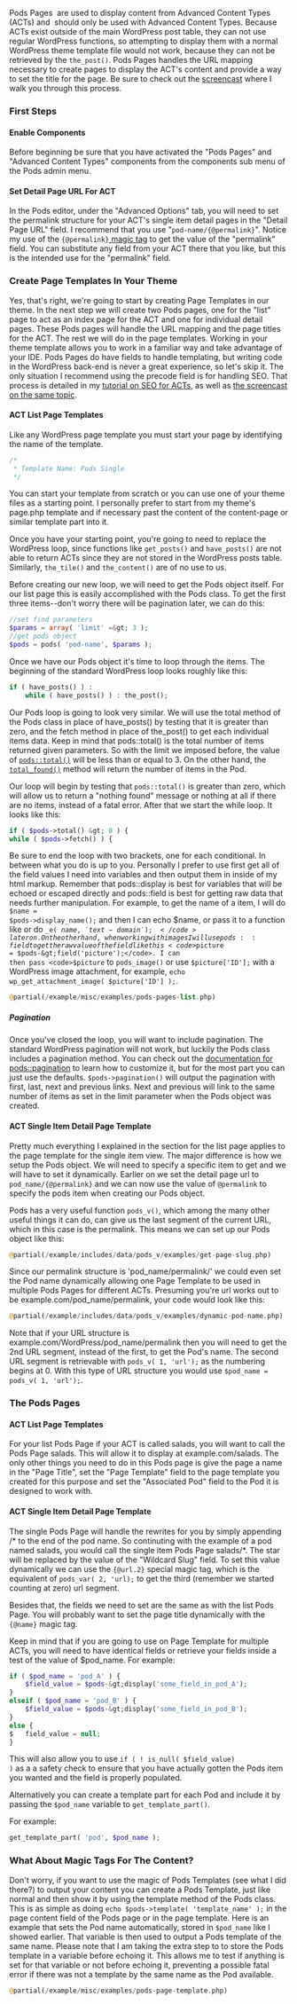 <script>
{
    "title": "Using Pods Pages With Advanced Content Types",
    "excerpt": "Pods Pages  are used to display content from Advanced Content Types (ACTs) and  should only be used with Advanced Content Types. Because ACTs exist outside of the main WordPress post table, they can not use regular WordPress functions, so attempting to display them with a normal WordPress theme template file would not work, because they can not be retrieved by the the_post(). Pods Pages handles the URL mapping necessary to create pages to display the ACT's content and provide a way to set the title for the page.",
    "author": "josh412",
    "termSlugs": {
        "tutorial_type": [
            "advanced","using-pods-pages"
        ]
    },
    "customFields": [
    {"key":"_yoast_wpseo_title", "value": "Using Pods Pages With Advanced Content Types - Pods Framework"},
    {"key":"_yoast_wpseo_metadesc", "value": "Learn how to use Pods pages to display items from a Pods Advanced Content Type."}
    ]
}
</script>
Pods Pages  are used to display content from Advanced Content Types (ACTs) and  should only be used with Advanced Content Types. Because ACTs exist outside of the main WordPress post table, they can not use regular WordPress functions, so attempting to display them with a normal WordPress theme template file would not work, because they can not be retrieved by the <code>the_post()</code>. Pods Pages handles the URL mapping necessary to create pages to display the ACT's content and provide a way to set the title for the page.
Be sure to check out the <a href="http://pods.io/?p=179973">screencast</a> where I walk you through this process.
<h3>First Steps</h3>
<h4>Enable Components</h4>
Before beginning be sure that you have activated the "Pods Pages" and "Advanced Content Types" components from the components sub menu of the Pods admin menu.
<h4>Set Detail Page URL For ACT</h4>
In the Pods editor, under the "Advanced Options" tab, you will need to set the permalink structure for your ACT's single item detail pages in the "Detail Page URL" field. I recommend that you use "<code>pod-name/{@permalink}</code>". Notice my use of the <code>{@permalink}</code><a href="http://pods.io/docs/build/using-magic-tags/"> magic tag</a> to get the value of the "permalink" field. You can substitute any field from your ACT there that you like, but this is the intended use for the "permalink" field.
<h3>Create Page Templates In Your Theme</h3>
Yes, that's right, we're going to start by creating Page Templates in our theme. In the next step we will create two Pods pages, one for the "list" page to act as an index page for the ACT and one for individual detail pages. These Pods pages will handle the URL mapping and the page titles for the ACT. The rest we will do in the page templates. Working in your theme template allows you to work in a familiar way and take advantage of your IDE. Pods Pages do have fields to handle templating, but writing code in the WordPress back-end is never a great experience, so let's skip it. The only situation I recommend using the precode field is for handling SEO. That process is detailed in my <a title="SEO For Pods Advanced Content Types" href="http://pods.io/?p=179842" target="_blank">tutorial on SEO for ACTs</a>, as well as <a href="http://pods.io/?p=179974">the screencast on the same topic</a>.
<h4>ACT List Page Templates</h4>
Like any WordPress page template you must start your page by identifying the name of the template.

```php
/*
 * Template Name: Pods Single
 */
 ```

You can start your template from scratch or you can use one of your theme files as a starting point. I personally prefer to start from my theme's page.php template and if necessary past the content of the content-page or similar template part into it.

Once you have your starting point, you're going to need to replace the WordPress loop, since functions like <code>get_posts()</code> and <code>have_posts()</code> are not able to return ACTs since they are not stored in the WordPress posts table. Similarly, <code>the_tile()</code> and <code>the_content()</code> are of no use to us.

Before creating our new loop, we will need to get the Pods object itself. For our list page this is easily accomplished with the Pods class. To get the first three items--don't worry there will be pagination later, we can do this:

```php
//set find parameters
$params = array( 'limit' =&gt; 3 );
//get pods object
$pods = pods( 'pod-name', $params );
```

Once we have our Pods object it's time to loop through the items. The beginning of the standard WordPress loop looks roughly like this:


```php
if ( have_posts() ) :
	while ( have_posts() ) : the_post();
```

Our Pods loop is going to look very similar. We will use the total method of the Pods class in place of have_posts() by testing that it is greater than zero, and the fetch method in place of the_post() to get each individual items data. Keep in mind that pods::total() is the total number of items returned given parameters. So with the limit we imposed before, the value of <code><a href="http://pods.io/docs/code/pods/total/" target="_blank">pods::total()</a></code> will be less than or equal to 3. On the other hand, the <code><a href="http://pods.io/docs/code/pods/total-found" target="_blank">total_found()</a></code> method will return the number of items in the Pod.

Our loop will begin by testing that <code>pods::total()</code> is greater than zero, which will allow us to return a "nothing found" message or nothing at all if there are no items, instead of a fatal error. After that we start the while loop. It looks like this:

```php
if ( $pods->total() &gt; 0 ) {
while ( $pods->fetch() ) {
```

Be sure to end the loop with two brackets, one for each conditional. In between what you do is up to you. Personally I prefer to use first get all of the field values I need into variables and then output them in inside of my html markup. Remember that pods::display is best for variables that will be echoed or escaped directly and pods::field is best for getting raw data that needs further manipulation.
For example, to get the name of a item, I will do <code>$name = $pods-&gt;display_name();</code> and then I can echo $name, or pass it to a function like or do <code>_e( $name, 'text-domain');</code> later on. On the other hand, when working with images I will use pods::field to get the raw value of the field like this <code>$picture = $pods-&gt;field('picture');</code>. I can then pass <code>$picture</code> to <code>pods_image()</code> or use <code>$picture['ID'];</code> with a WordPress image attachment, for example, <code>echo wp_get_attachment_image( $picture['ID'] );</code>.

```php
@partial(/example/misc/examples/pods-pages-list.php)
```

<h5>Pagination</h5>
Once you've closed the loop, you will want to include pagination. The standard WordPress pagination will not work, but luckily the Pods class includes a pagination method. You can check out the <a href="http://pods.io/docs/code/pods/pagination/">documentation for pods::pagination</a> to learn how to customize it, but for the most part you can just use the defaults. <code>$pods-&gt;pagination()</code> will output the pagination with first, last, next and previous links. Next and previous will link to the same number of items as set in the limit parameter when the Pods object was created.
<h4>ACT Single Item Detail Page Template</h4>
Pretty much everything I explained in the section for the list page applies to the page template for the single item view. The major difference is how we setup the Pods object. We will need to specify a specific item to get and we will have to set it dynamically. Earlier on we set the detail page url to <code>pod_name/{@permalink}</code> and we can now use the value of <code>@permalink</code> to specify the pods item when creating our Pods object.

Pods has a very useful function <code>pods_v()</code>, which among the many other useful things it can do, can give us the last segment of the current URL, which in this case is the permalink. This means we can set up our Pods object like this:

```php
@partial(/example/includes/data/pods_v/examples/get-page-slug.php)
```

Since our permalink structure is 'pod_name/permalink/' we could even set the Pod name dynamically allowing one Page Template to be used in multiple Pods Pages for different ACTs. Presuming you're url works out to be example.com/pod_name/permalink, your code would look like this:

```php
@partial(/example/includes/data/pods_v/examples/dynamic-pod-name.php)
```

Note that if your URL structure is example.com/WordPress/pod_name/permalink then you will need to get the 2nd URL segment, instead of the first, to get the Pod's name. The second URL segment is retrievable with <code>pods_v( 1, 'url');</code> as the numbering begins at 0. With this type of URL structure you would use <code>$pod_name = pods_v( 1, 'url');</code>.
<h3>The Pods Pages</h3>
<h4>ACT List Page Templates</h4>
For your list Pods Page if your ACT is called salads, you will want to call the Pods Page salads. This will allow it to display at example.com/salads. The only other things you need to do in this Pods page is give the page a name in the "Page Title", set the "Page Template" field to the page template you created for this purpose and set the "Associated Pod" field to the Pod it is designed to work with.
<h4>ACT Single Item Detail Page Template</h4>
The single Pods Page will handle the rewrites for you by simply appending /* to the end of the pod name. So continuting with the example of a pod named salads, you would call the single item Pods Page salads/*. The star will be replaced by the value of the "Wildcard Slug" field. To set this value dynamically we can use the <code>{@url.2}</code> special magic tag, which is the equivalent of <code>pods_var( 2, 'url);</code> to get the third (remember we started counting at zero) url segment.

Besides that, the fields we need to set are the same as with the list Pods Page. You will probably want to set the page title dynamically with the <code>{@name}</code> magic tag.

Keep in mind that if you are going to use on Page Template for multiple ACTs, you will need to have identical fields or retrieve your fields inside a test of the value of $pod_name. For example:

```php
if ( $pod_name = 'pod_A' ) {
    $field_value = $pods-&gt;display('some_field_in_pod_A');
}
elseif ( $pod_name = 'pod_B' ) {
    $field_value = $pods-&gt;display('some_field_in_pod_B');
}
else {
$   field_value = null;
}
```

This will also allow you to use <code>if ( ! is_null( $field_value) )</code> as a a safety check to ensure that you have actually gotten the Pods item you wanted and the field is properly populated.

Alternatively you can create a template part for each Pod and include it by passing the <code>$pod_name</code> variable to <code>get_template_part()</code>.

For example:

```php
get_template_part( 'pod', $pod_name );
```

<h3>What About Magic Tags For The Content?</h3>
Don't worry, if you want to use the magic of Pods Templates (see what I did there?) to output your content you can create a Pods Template, just like normal and then show it by using the template method of the Pods class. This is as simple as doing <code>echo $pods-&gt;template( 'template_name' );</code> in the page content field of the Pods page or in the page template.
Here is an example that sets the Pod name automatically, stored in <code>$pod_name</code> like I showed earlier. That variable is then used to output a Pods template of the same name. Please note that I am taking the extra step to to store the Pods template in a variable before echoing it. This allows me to test if anything is set for that variable or not before echoing it, preventing a possible fatal error if there was not a template by the same name as the Pod available.

```php
@partial(/example/misc/examples/pods-page-template.php)
```
